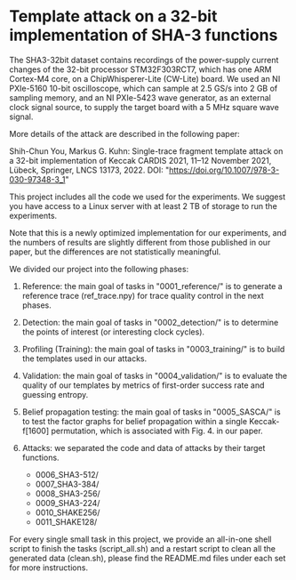 # Template attack on a 32-bit implementation of SHA-3 functions

The SHA3-32bit dataset contains recordings of the power-supply current changes of the 32-bit processor STM32F303RCT7, which has one ARM Cortex-M4 core, on a ChipWhisperer-Lite (CW-Lite) board.
We used an NI PXIe-5160 10-bit oscilloscope, which can sample at 2.5 GS/s into 2 GB of sampling memory, and an NI PXIe-5423 wave generator, as an external clock signal source, to supply the target board with a 5 MHz square wave signal.

More details of the attack are described in the following paper:

Shih-Chun You, Markus G. Kuhn:
Single-trace fragment template attack on a 32-bit implementation of Keccak
CARDIS 2021, 11–12 November 2021, Lübeck, Springer, LNCS 13173, 2022. DOI: "https://doi.org/10.1007/978-3-030-97348-3_1"

This project includes all the code we used for the experiments. We suggest you have access to a Linux server with at least 2 TB of storage to run the experiments.

Note that this is a newly optimized implementation for our experiments, and the numbers of results are slightly different from those published in our paper, but the differences are not statistically meaningful.

We divided our project into the following phases:

1. Reference: the main goal of tasks in "0001_reference/" is to generate a reference trace (ref_trace.npy) for trace quality control in the next phases.

2. Detection: the main goal of tasks in "0002_detection/" is to determine the points of interest (or interesting clock cycles).

3. Profiling (Training): the main goal of tasks in "0003_training/" is to build the templates used in our attacks.

4. Validation: the main goal of tasks in "0004_validation/" is to evaluate the quality of our templates by metrics of first-order success rate and guessing entropy.

5. Belief propagation testing: the main goal of tasks in "0005_SASCA/" is to test the factor graphs for belief propagation within a single Keccak-f[1600] permutation, which is associated with Fig. 4. in our paper.

6. Attacks: we separated the code and data of attacks by their target functions.
   - 0006_SHA3-512/
   - 0007_SHA3-384/
   - 0008_SHA3-256/
   - 0009_SHA3-224/
   - 0010_SHAKE256/
   - 0011_SHAKE128/

For every single small task in this project, we provide an all-in-one shell script to finish the tasks (script_all.sh) and a restart script to clean all the generated data (clean.sh), please find the README.md files under each set for more instructions.
